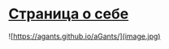 # [Страница о себе](https://agants.github.io/aGants/)

![https://agants.github.io/aGants/](image.jpg)